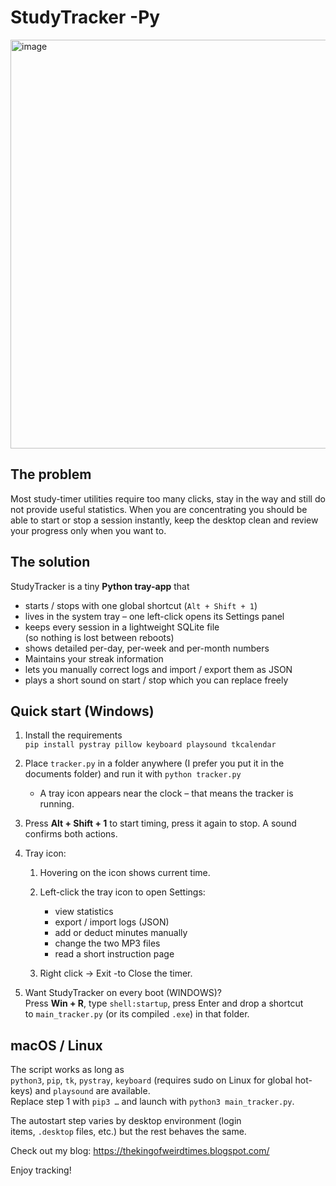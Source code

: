 # StudyTracker -Py

<img width="1170" height="654" alt="image" src="https://github.com/user-attachments/assets/fe66ee87-c447-4862-9c7c-d1db8b7e5c4c" />


## The problem

Most study-timer utilities require too many clicks, stay in the way and still do not provide useful statistics. When you are concentrating you should be able to start or stop a session instantly, keep the desktop clean and review your progress only when you want to.

## The solution

StudyTracker is a tiny **Python tray-app** that

- starts / stops with one global shortcut (`Alt + Shift + 1`)
- lives in the system tray – one left-click opens its Settings panel
- keeps every session in a lightweight SQLite file  
  (so nothing is lost between reboots)
- shows detailed per-day, per-week and per-month numbers
- Maintains your streak information
- lets you manually correct logs and import / export them as JSON
- plays a short sound on start / stop which you can replace freely

## Quick start (Windows)

1. Install the requirements  
   `pip install pystray pillow keyboard playsound tkcalendar`

2. Place `tracker.py` in a folder anywhere (I prefer you put it in the documents folder) and run it with `python tracker.py` 
   
   - A tray icon appears near the clock – that means the tracker is running.

3. Press **Alt + Shift + 1** to start timing, press it again to stop. A sound confirms both actions.

4. Tray icon:
   
   1. Hovering on the icon shows current time.
   
   2. Left-click the tray icon to open Settings:
      
      - view statistics
      - export / import logs (JSON)
      - add or deduct minutes manually
      - change the two MP3 files
      - read a short instruction page
   
   3. Right click -> Exit -to Close the timer.

5. Want StudyTracker on every boot (WINDOWS)?  
   Press **Win + R**, type `shell:startup`, press Enter and drop a shortcut to `main_tracker.py` (or its compiled `.exe`) in that folder.

## macOS / Linux

The script works as long as  
`python3`, `pip`, `tk`, `pystray`, `keyboard` (requires sudo on Linux for global hot-keys) and `playsound` are available.  
Replace step 1 with `pip3 …` and launch with `python3 main_tracker.py`.

The autostart step varies by desktop environment (login items, `.desktop` files, etc.) but the rest behaves the same.

Check out my blog: https://thekingofweirdtimes.blogspot.com/

Enjoy tracking!
